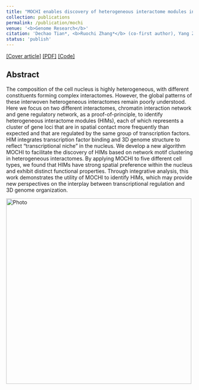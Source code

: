 ```yaml
---
title: "MOCHI enables discovery of heterogeneous interactome modules in 3D nucleome"
collection: publications
permalink: /publication/mochi
venue: '<b>Genome Research</b>'
citation: 'Dechao Tian*, <b>Ruochi Zhang*</b> (co-first author), Yang Zhang, Xiaopeng Zhu, Jian Ma. '
status: 'publish'
---  
```

[[Cover article]](https://genome.cshlp.org/content/30/2.cover-expansion) [[PDF]](https://ruochiz.github.io/files/mochi.pdf) [[Code]](https://github.com/ma-compbio/MOCHI)


## Abstract
The composition of the cell nucleus is highly heterogeneous, with different constituents forming complex interactomes. However, the global patterns of these interwoven heterogeneous interactomes remain poorly understood. Here we focus on two different interactomes, chromatin interaction network and gene regulatory network, as a proof-of-principle, to identify heterogeneous interactome modules (HIMs), each of which represents a cluster of gene loci that are in spatial contact more frequently than expected and that are regulated by the same group of transcription factors. HIM integrates transcription factor binding and 3D genome structure to reflect “transcriptional niche” in the nucleus. We develop a new algorithm MOCHI to facilitate the discovery of HIMs based on network motif clustering in heterogeneous interactomes. By applying MOCHI to five different cell types, we found that HIMs have strong spatial preference within the nucleus and exhibit distinct functional properties. Through integrative analysis, this work demonstrates the utility of MOCHI to identify HIMs, which may provide new perspectives on the interplay between transcriptional regulation and 3D genome organization.


<p>
  <img src="https://ruochiz.github.io/images/mochi_overview.png?raw=true" alt="Photo" style="width: 500px;"/> 
</p>